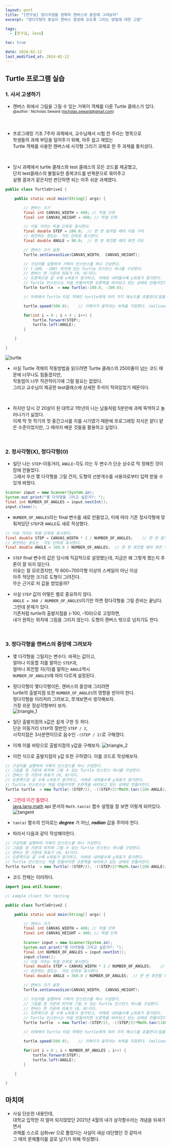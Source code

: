 ```yaml
---
layout: post
title: "[연구실] 정다각형을 정확히 캔버스의 중앙에 그려보자"
excerpt: "정다각형의 중심이 캔버스 중앙에 오도록 그리는 방법에 대한 고찰"

tags:
  - [연구실, Java]

toc: true

date: 2024-02-12
last_modified_at: 2024-02-12
---
```

## Turtle 프로그램 실습
### 1. 사서 고생하기
- 캔버스 위에서 그림을 그릴 수 있는 거북이 객체를 다룬 Turtle 클래스가 있다.  
<sup> @author : Nicholas Seward (nicholas.seward@gmail.com)  
<br>

- 프로그래밍 기초 7주차 과제에서, 교수님께서 시험 전 주라는 명목으로  
학생들의 과제 부담을 덜어주기 위해, 아주 쉽고 재밌는  
Turtle 객체를 사용한 캔버스에 사각형 그리기 과제로 한 주 과제를 퉁치셨다.  
<br>

- 당시 과제에서 turtle 클래스와 test 클래스의 모든 코드를 제공했고,  
단지 test클래스의 불필요한 중복코드를 반복문으로 묶어주고  
실행 결과가 같은지만 판단하면 되는 아주 쉬운 과제였다.  

```java
public class TurtleDrive1 {

	public static void main(String[] args) {

		// 캔버스 크기 
		final int CANVAS_WIDTH = 400; // 픽셀 단위
		final int CANVAS_HEIGHT = 400; // 픽셀 단위

		// 이동 거리는 픽셀 단위로 표시한다.
		final double STEP = 200.0;	// 한 번 움직일 때의 이동 거리
		// 회전하는 정도는  각도 단위로 표시한다.
		final double ANGLE = 90.0;	// 한 번 회전할 때의 회전 각도

		// 캔버스 크기 설정
		Turtle.setCanvasSize(CANVAS_WIDTH,  CANVAS_HEIGHT);

		// 구성자를 실행하여 거북이 인스턴스를 하나 구성한다.
		// (-100, -100) 위치에 있는 Turtle 인스턴스 하나를 구성한다.
		// 캔버스 한 가운데 좌표가 (0, 0)이다. 
		// 오른쪽으로 갈 수록 x좌표가 증가하고, 아래로 내려올수록 y좌표가 증가한다.
		// Turtle 인스턴스는 처음 만들어지면 오른쪽을 바라보고 있는 상태로 만들어진다.
		Turtle turtle  = new Turtle(-100.0, -100.0);	

		// 아래에서 Turtle 타입 객체인 turtle에게 여러 가지 메소드를 호출한다(일을 시킨다).

		turtle.speed(500.0);	// 거북이가 움직이는 속력을 지정한다. (miliseconds 단위)

		for(int i = 0 ; i < 4 ; i++) {
			turtle.forward(STEP);
			turtle.left(ANGLE);
		}

	}

}
```

![turtle][def]

- 사실 Turtle 객체의 작동방법을 읽으려면 Turtle 클래스의 2500줄이 넘는 코드 때문에 너무나도 힘들겠지만,  
작동법이 너무 직관적이기에 그럴 필요는 없었다.  
그리고 교수님이 제공한 test클래스에 상세한 주석이 적혀있었기 때문이다.  
<br>

- 하지만 당시 갓 20살이 된 대학교 1학년의 나는 남들처럼 5분만에 과제 뚝딱하고 놀러나가기 싫었다.  
이제 막 첫 학기의 첫 중간고사를 치를 시기였기 때문에 프로그래밍 지식은 얕디 얕은 수준이었지만, 그 때까지 배운 것들을 활용하고 싶었다.  
<br>

### 2. 정사각형(X), 정다각형(O)
- 일단 나는 `STEP`-이동거리, `ANGLE`-각도 라는 두 변수가 단순 상수로 띡 정해진 것이 맘에 안들었다.  
그래서 우선 몇 다각형을 그릴 건지, 도형의 선분개수를 사용자로부터 입력 받을 수 있게 바꿨다.  

```java
Scanner input = new Scanner(System.in);
System.out.print("몇 다각형을 그리고 싶은가?: ");
final int NUMBER_OF_ANGLES = input.nextInt();
input.close();
```

- `NUMBER_OF_ANGLES`라는 final 변수를 새로 만들었고, 이에 따라 기존 정사각형에 맞춰져있던 `STEP`과 `ANGLE`도 새로 작성했다.

```java
// 이동 거리는 픽셀 단위로 표시한다.
final double STEP = CANVAS_WIDTH * 2 / NUMBER_OF_ANGLES;	// 한 번 움직일 때의 이동 거리
// 회전하는 정도는  각도 단위로 표시한다.
final double ANGLE = 360.0 / NUMBER_OF_ANGLES;	// 한 번 회전할 때의 회전 각도
```

- `STEP` final 변수의 값은 당시에 직감적으로 설정했는데, 지금은 왜 그렇게 했는지 추론이 잘 되지 않는다.  
이유는 잘 모르겠지만, 막 600~700각형 이상의 스케일이 아닌 이상  
아주 적당한 크기로 도형이 그려진다.  
무슨 근거로 저 값을 썼었을까?  

- 사실 `STEP` 값이 어떻든 별로 중요하지 않다.  
`ANGLE = 360 / NUMBER_OF_ANGLES`이기만 하면 정다각형을 그릴 준비는 끝났다.  
그런데 문제가 있다.  
기존처럼 turtle의 출발지점을 (-100, -100)으로 고정하면,  
내가 원하는 위치에 그림을 그리지 않는다. 도형이 캔버스 밖으로 넘치기도 한다.  
<br>

### 3. 정다각형을 캔버스의 중앙에 그려보자

- 몇 다각형을 그릴지는 변수다. 바뀌는 값이고,  
얼마나 이동할 지를 말하는 `STEP`과,  
얼마나 회전할 지(각)를 말하는 `ANGLE`역시  
`NUMBER_OF_ANGLES`에 따라 다르게 설정된다.  

- 정다각형이 몇다각형이든, 캔버스의 중앙에 그리려면  
turtle의 출발지점 또한 `NUMBER_OF_ANGLES`의 영향을 받아야 한다.  
정다각형을 이리저리 그려보고, 쪼개보면서 생각해보자.  
가장 쉬운 정삼각형부터 보자.  
![triangle_1][def2]

- 일단 출발지점의 x값은 쉽게 구한 듯 하다.  
단순 이동거리 `STEP`의 절반인 `STEP / 2`,  
시작지점은 3사분면이므로 음수인 `-(STEP / 2)`로 구해졌다.

- 이제 이를 바탕으로 출발지점의 y값을 구해보자.
![triangle_2][def3]

- 이런 식으로 출발지점의 y값 또한 구하였다. 이를 코드로 작성해보자.

```java
// 구성자를 실행하여 거북이 인스턴스를 하나 구성한다.
// 그림을 정 가운데 위치에 그릴 수 있는 Turtle 인스턴스 하나를 구성한다.
// 캔버스 한 가운데 좌표가 (0, 0)이다. 
// 오른쪽으로 갈 수록 x좌표가 증가하고, 아래로 내려올수록 y좌표가 증가한다.
// Turtle 인스턴스는 처음 만들어지면 오른쪽을 바라보고 있는 상태로 만들어진다.
Turtle turtle  = new Turtle(-(STEP/2), -((STEP/2)*Math.tan((180-ANGLE)/2)));
```
- <span style = "color: crimson"> 그런데 이건 틀렸다.</span>  
[java.lang.math][def4] api 문서의 `Math.tan(a)` 함수 설명을 잘 보면 이렇게 되어있다.
![tangent][def5]
- `tan(a)` 함수의 인자로는 ***degree*** 가 아닌, ***radian*** 값을 주어야 한다.  

- 따라서 다음과 같이 작성해야한다.

```java
// 구성자를 실행하여 거북이 인스턴스를 하나 구성한다.
// 그림을 정 가운데 위치에 그릴 수 있는 Turtle 인스턴스 하나를 구성한다.
// 캔버스 한 가운데 좌표가 (0, 0)이다. 
// 오른쪽으로 갈 수록 x좌표가 증가하고, 아래로 내려올수록 y좌표가 증가한다.
// Turtle 인스턴스는 처음 만들어지면 오른쪽을 바라보고 있는 상태로 만들어진다.
Turtle turtle  = new Turtle(-(STEP/2), -((STEP/2)*Math.tan((180-ANGLE)/2*(Math.PI/180))));
```

- 코드 전체는 이러하다.

```java
import java.util.Scanner;

// sample client for testing

public class TurtleDrive2 {

	public static void main(String[] args) {

		// 캔버스 크기 
		final int CANVAS_WIDTH = 400; // 픽셀 단위
		final int CANVAS_HEIGHT = 400; // 픽셀 단위
		
		Scanner input = new Scanner(System.in);
		System.out.print("몇 다각형을 그리고 싶은가?: ");
		final int NUMBER_OF_ANGLES = input.nextInt();
		input.close();
		// 이동 거리는 픽셀 단위로 표시한다.
		final double STEP = CANVAS_WIDTH * 2 / NUMBER_OF_ANGLES;	// 한 번 움직일 때의 이동 거리
		// 회전하는 정도는  각도 단위로 표시한다.
		final double ANGLE = 360.0 / NUMBER_OF_ANGLES;	// 한 번 회전할 때의 회전 각도

		// 캔버스 크기 설정
		Turtle.setCanvasSize(CANVAS_WIDTH,  CANVAS_HEIGHT);

		// 구성자를 실행하여 거북이 인스턴스를 하나 구성한다.
		// 그림을 정 가운데 위치에 그릴 수 있는 Turtle 인스턴스 하나를 구성한다.
		// 캔버스 한 가운데 좌표가 (0, 0)이다. 
		// 오른쪽으로 갈 수록 x좌표가 증가하고, 아래로 내려올수록 y좌표가 증가한다.
		// Turtle 인스턴스는 처음 만들어지면 오른쪽을 바라보고 있는 상태로 만들어진다.
		Turtle turtle  = new Turtle(-(STEP/2), -((STEP/2)*Math.tan((180-ANGLE)/2*(Math.PI/180))));	

		// 아래에서 Turtle 타입 객체인 turtle에게 여러 가지 메소드를 호출한다(일을 시킨다).

		turtle.speed(500.0);	// 거북이가 움직이는 속력을 지정한다. (miliseconds 단위)

		for(int i = 0 ; i < NUMBER_OF_ANGLES ; i++) {
			turtle.forward(STEP);
			turtle.left(ANGLE);
		}

	}

}
```

## 마치며
- 사실 단순한 내용인데,  
대학교 입학한 지 얼마 되지않았던 2021년 4월의 내가 삼각함수라는 개념을 되새기면서  
과제를 스스로 심화ver 으로 풀었다는 사실이 새삼 대단했던 것 같아서  
그 때의 문제풀이를 글로 남기기 위해 작성했다.


[def]: https://i.imgur.com/G1YwhIr.png
[def2]: https://i.imgur.com/TXkUBnj.png
[def3]: https://i.imgur.com/KuNyf9s.png
[def4]: https://download.java.net/java/GA/jdk14/docs/api/java.base/java/lang/Math.html
[def5]: https://i.imgur.com/xYZ3gPk.png